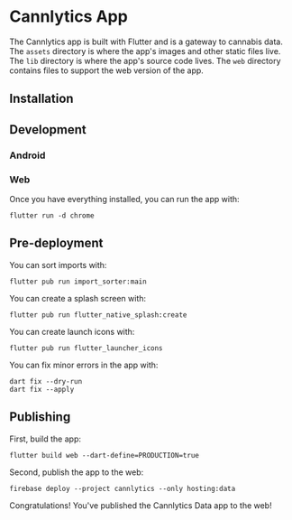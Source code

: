 # Cannlytics App

The Cannlytics app is built with Flutter and is a gateway to cannabis data. The `assets` directory is where the app's images and other static files live. The `lib` directory is where the app's source code lives. The `web` directory contains files to support the web version of the app.

## Installation

## Development

### Android

### Web

Once you have everything installed, you can run the app with:

```shell
flutter run -d chrome
```

## Pre-deployment

You can sort imports with:

```shell
flutter pub run import_sorter:main
```

You can create a splash screen with:

```shell
flutter pub run flutter_native_splash:create
```

You can create launch icons with:

```shell
flutter pub run flutter_launcher_icons
```

You can fix minor errors in the app with:

```shell
dart fix --dry-run
dart fix --apply
```

## Publishing

First, build the app:

```shell
flutter build web --dart-define=PRODUCTION=true
```

Second, publish the app to the web:

```shell
firebase deploy --project cannlytics --only hosting:data
```

Congratulations! You've published the Cannlytics Data app to the web!

<!-- Old:

"app:publish": "cd app & flutter clean & flutter pub get & flutter build web --web-renderer html --dart-define=PRODUCTION=true & firebase deploy --project cannlytics --only hosting:app & cd ../", -->
